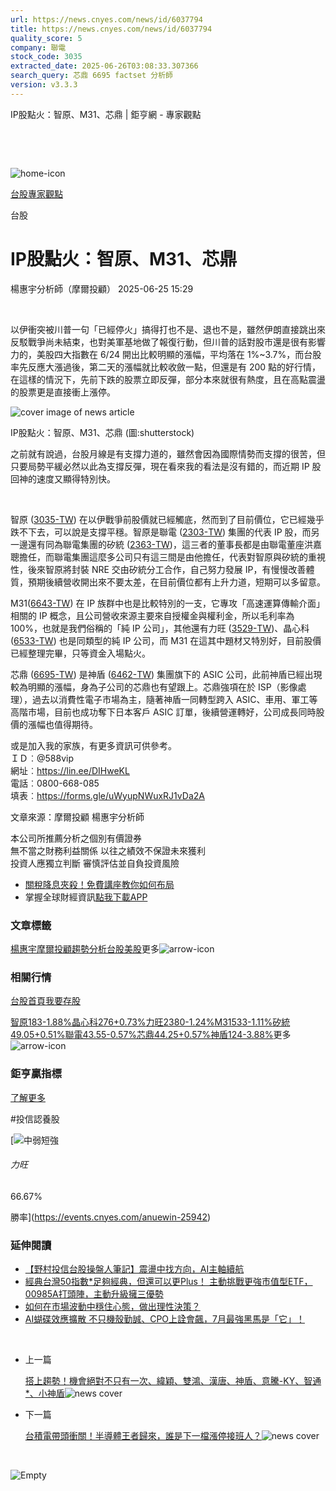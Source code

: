 ```yaml
---
url: https://news.cnyes.com/news/id/6037794
title: https://news.cnyes.com/news/id/6037794
quality_score: 5
company: 聯電
stock_code: 3035
extracted_date: 2025-06-26T03:08:33.307366
search_query: 芯鼎 6695 factset 分析師
version: v3.3.3
---
```


IP股點火：智原、M31、芯鼎 | 鉅亨網 - 專家觀點

‌

‌

![home-icon](/assets/icons/breadCrumb/symbol-icon-home.svg)

[台股](/news/cat/tw_stock)[專家觀點](/news/cat/stock_report)

台股

# IP股點火：智原、M31、芯鼎

楊惠宇分析師（摩爾投顧） 2025-06-25 15:29

‌

以伊衝突被川普一句「已經停火」搞得打也不是、退也不是，雖然伊朗直接跳出來反駁戰爭尚未結束，也對美軍基地做了報復行動，但川普的話對股市還是很有影響力的，美股四大指數在 6/24 開出比較明顯的漲幅，平均落在 1%~3.7%，而台股率先反應大漲過後，第二天的漲幅就比較收斂一點，但還是有 200 點的好行情，在這樣的情況下，先前下跌的股票立即反彈，部分本來就很有熱度，且在高點震盪的股票更是直接衝上漲停。

![cover image of news article](/_next/image?url=https%3A%2F%2Fcimg.cnyes.cool%2Fprod%2Fnews%2F6037794%2Fl%2Fc69430570326c07077dc86547abf55a0.jpg&w=3840&q=75)

IP股點火：智原、M31、芯鼎 (圖:shutterstock)

之前就有說過，台股月線是有支撐力道的，雖然會因為國際情勢而支撐的很苦，但只要局勢平緩必然以此為支撐反彈，現在看來我的看法是沒有錯的，而近期 IP 股回神的速度又顯得特別快。

‌

智原 ([3035-TW](https://www.cnyes.com/twstock/3035)) 在以伊戰爭前股價就已經觸底，然而到了目前價位，它已經幾乎跌不下去，可以說是支撐平穩。智原是聯電 ([2303-TW](https://www.cnyes.com/twstock/2303)) 集團的代表 IP 股，而另一邊還有同為聯電集團的矽統 ([2363-TW](https://www.cnyes.com/twstock/2363))，這三者的董事長都是由聯電董座洪嘉聰擔任，而聯電集團這麼多公司只有這三間是由他擔任，代表對智原與矽統的重視性，後來智原將封裝 NRE 交由矽統分工合作，自己努力發展 IP，有慢慢改善體質，預期後續營收開出來不要太差，在目前價位都有上升力道，短期可以多留意。

M31([6643-TW](https://www.cnyes.com/twstock/6643)) 在 IP 族群中也是比較特別的一支，它專攻「高速運算傳輸介面」相關的 IP 概念，且公司營收來源主要來自授權金與權利金，所以毛利率為 100%，也就是我們俗稱的「純 IP 公司」，其他還有力旺 ([3529-TW](https://www.cnyes.com/twstock/3529))、晶心科 ([6533-TW](https://www.cnyes.com/twstock/6533)) 也是同類型的純 IP 公司，而 M31 在這其中題材又特別好，目前股價已經整理完畢，只等資金入場點火。

芯鼎 ([6695-TW](https://www.cnyes.com/twstock/6695)) 是神盾 ([6462-TW](https://www.cnyes.com/twstock/6462)) 集團旗下的 ASIC 公司，此前神盾已經出現較為明顯的漲幅，身為子公司的芯鼎也有望跟上。芯鼎強項在於 ISP（影像處理），過去以消費性電子市場為主，隨著神盾一同轉型跨入 ASIC、車用、軍工等高階市場，目前也成功奪下日本客戶 ASIC 訂單，後續營運轉好，公司成長同時股價的漲幅也值得期待。

或是加入我的家族，有更多資訊可供參考。  
ＩＤ︰@588vip  
網址︰<https://lin.ee/DIHweKL>  
電話︰0800-668-085  
填表︰<https://forms.gle/uWyupNWuxRJ1vDa2A>

文章來源：摩爾投顧 楊惠宇分析師

本公司所推薦分析之個別有價證券  
無不當之財務利益關係 以往之績效不保證未來獲利  
投資人應獨立判斷 審慎評估並自負投資風險

* [關稅降息夾殺！免費講座教你如何布局](https://www.rsc.com.tw/Cnyes_RSC/SeminarBooking2025InvestmentOutlook.aspx?utm_source=anue&utm_medium=usstocks_end)
* 掌握全球財經資訊[點我下載APP](http://www.cnyes.com/app/?utm_source=mweb&utm_medium=HamMenuBanner&utm_campaign=fixed&utm_content=entr)

### 文章標籤

[楊惠宇](https://news.cnyes.com/tag/楊惠宇 "楊惠宇")[摩爾投顧](https://news.cnyes.com/tag/摩爾投顧 "摩爾投顧")[趨勢分析](https://news.cnyes.com/tag/趨勢分析 "趨勢分析")[台股](https://news.cnyes.com/tag/台股 "台股")[美股](https://news.cnyes.com/tag/美股 "美股")更多![arrow-icon](/assets/icons/arrows/arrow-down.svg)

### 相關行情

[台股首頁](https://www.cnyes.com/twstock)[我要存股](https://supr.link/8OHaU)

[智原183-1.88%](https://www.cnyes.com/twstock/3035)[晶心科276+0.73%](https://www.cnyes.com/twstock/6533)[力旺2380-1.24%](https://www.cnyes.com/twstock/3529)[M31533-1.11%](https://www.cnyes.com/twstock/6643)[矽統49.05+0.51%](https://www.cnyes.com/twstock/2363)[聯電43.55-0.57%](https://www.cnyes.com/twstock/2303)[芯鼎44.25+0.57%](https://www.cnyes.com/twstock/6695)[神盾124-3.88%](https://www.cnyes.com/twstock/6462)更多![arrow-icon](/assets/icons/arrows/arrow-down.svg)

### 鉅亨贏指標

[了解更多](https://events.cnyes.com/anuewin-25942)

#投信認養股

[![中弱短強](/assets/icons/win-indicator/short-to-long.svg)

###### 力旺

66.67%

勝率](https://events.cnyes.com/anuewin-25942)

### 延伸閱讀

* [【野村投信台股操盤人筆記】震盪中找方向，AI主軸續航](/news/id/6039175)
* [經典台灣50指數\*足夠經典，但還可以更Plus！ 主動挑戰更強市值型ETF， 00985A打頭陣，主動升級擁三優勢](/news/id/6037206)
* [如何在市場波動中穩住心態，做出理性決策？](/news/id/6037045)
* [AI蝴碟效應擴散 不只機殼勤誠、CPO上詮會飆，7月最強黑馬是「它」！](/news/id/6036933)

‌

* 上一篇

  [搭上趨勢！機會絕對不只有一次、緯穎、雙鴻、漢唐、神盾、意騰-KY、智通\*、小神盾](/news/id/6038081)![news cover](https://cimg.cnyes.cool/prod/news/6038081/m/58ffcfe59b896a181ed4a69613b2b083.jpg)
* 下一篇

  [台積電帶頭衝關！半導體王者歸來，誰是下一檔漲停接班人？](/news/id/6037509)![news cover](https://cimg.cnyes.cool/prod/news/6037509/m/1cab0fc1672af40b1a764a163506a5f6.jpg)

‌

![Empty](/assets/icons/skeleton/empty-image.svg)

‌